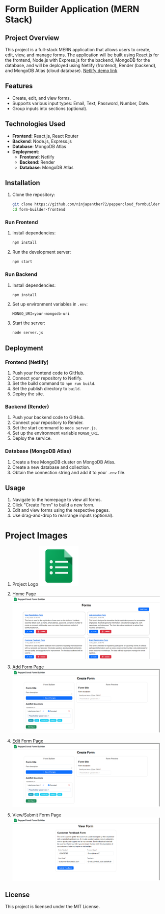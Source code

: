 # Form Builder Application (MERN Stack)

## Project Overview

This project is a full-stack MERN application that allows users to create, edit, view, and manage forms. The application will be built using React.js for the frontend, Node.js with Express.js for the backend, MongoDB for the database, and will be deployed using Netlify (frontend), Render (backend), and MongoDB Atlas (cloud database).
[Netlify demo link](https://peppercloud-formbuilder.netlify.app/)

## Features

- Create, edit, and view forms.
- Supports various input types: Email, Text, Password, Number, Date.
- Group inputs into sections (optional).

## Technologies Used

- **Frontend**: React.js, React Router
- **Backend**: Node.js, Express.js
- **Database**: MongoDB Atlas
- **Deployment**:
  - **Frontend**: Netlify
  - **Backend**: Render
  - **Database**: MongoDB Atlas

## Installation
1. Clone the repository:
    ```bash
    git clone https://github.com/ninjapanther72/peppercloud_formbuilder.git
    cd form-builder-frontend
    ```

### Run Frontend
1. Install dependencies:
    ```bash
    npm install
    ```
2. Run the development server:
    ```bash
    npm start
    ```

### Run Backend
1. Install dependencies:
    ```bash
    npm install
    ```
2. Set up environment variables in `.env`:
    ```env
    MONGO_URI=your-mongodb-uri
    ```
3. Start the server:
    ```bash
    node server.js
    ```

## Deployment

### Frontend (Netlify)

1. Push your frontend code to GitHub.
2. Connect your repository to Netlify.
3. Set the build command to `npm run build`.
4. Set the publish directory to `build`.
5. Deploy the site.

### Backend (Render)

1. Push your backend code to GitHub.
2. Connect your repository to Render.
3. Set the start command to `node server.js`.
4. Set up the environment variable `MONGO_URI`.
5. Deploy the service.

### Database (MongoDB Atlas)

1. Create a free MongoDB cluster on MongoDB Atlas.
2. Create a new database and collection.
3. Obtain the connection string and add it to your `.env` file.

## Usage

1. Navigate to the homepage to view all forms.
2. Click "Create Form" to build a new form.
3. Edit and view forms using the respective pages.
4. Use drag-and-drop to rearrange inputs (optional).


# Project Images

1. Project Logo
![](./peppercloud_formbuilder_frontend/public/logo512.png)

2. Home Page
![](./project_images/forms_page_987yr54e.png)

3. Add Form Page
![](./project_images/add_form_page_df43e4rfde.png)

4. Edit Form Page
![](./project_images/add_form_page_df43e4rfde.png)

5. View/Submit Form Page
![](./project_images/view_form_page_gtr4e3wsdfgbhgfda.png)


## License

This project is licensed under the MIT License.

